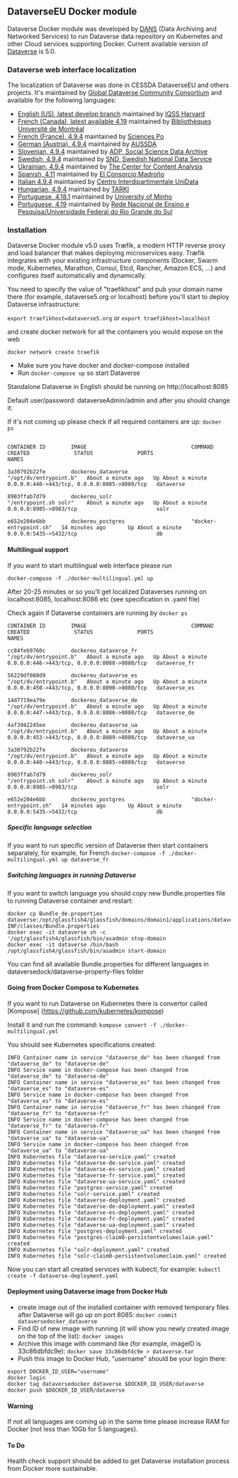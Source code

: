 ## DataverseEU Docker module
Dataverse Docker module was developed by [DANS](http://dans.knaw.nl) (Data Archiving and Networked Services) to run Dataverse data repository on Kubernetes and other Cloud services supporting Docker.
Current available version of [Dataverse](https://github.com/IQSS/dataverse) is 5.0.

### Dataverse web interface localization 
The localization of Dataverse was done in CESSDA DataverseEU and others projects. It's maintained by [Global Dataverse Community Consortium](https://github.com/GlobalDataverseCommunityConsortium/dataverse-language-packs) and available for the following languages:

- [English (US), latest develop branch](https://github.com/GlobalDataverseCommunityConsortium/dataverse-language-packs/tree/develop/en_US) maintained by [IQSS Harvard](https://github.com/IQSS/dataverse/tree/develop/src/main/java/propertyFiles)
- [French (Canada), latest available 4.19](https://github.com/GlobalDataverseCommunityConsortium/dataverse-language-packs/tree/dataverse-v4.19/fr_CA) maintained by [Bibliothèques Université de Montréal](https://bib.umontreal.ca/)
- [French (France), 4.9.4](https://github.com/IQSS/dataverse-docker/blob/master/dataversedock/dataverse-property-files/fr-FR/) maintained by [Sciences Po](https://www.sciencespo.fr/en/)
- [German (Austria), 4.9.4](https://github.com/IQSS/dataverse-docker/blob/master/dataversedock/dataverse-property-files/de-AT/) maintained by [AUSSDA](http://aussda.at)
- [Slovenian, 4.9.4](https://github.com/IQSS/dataverse-docker/blob/master/dataversedock/dataverse-property-files/sl-SI/) maintained by [ADP, Social Science Data Archive](https://www.adp.fdv.uni-lj.si/eng/)
- [Swedish, 4.9.4](https://github.com/IQSS/dataverse-docker/blob/master/dataversedock/dataverse-property-files/se-SE/) maintained by [SND, Swedish National Data Service](https://snd.gu.se/en)
- [Ukrainian, 4.9.4](https://github.com/IQSS/dataverse-docker/blob/master/dataversedock/dataverse-property-files/ua-UA/Bundle_ua.properties) maintained by [The Center for Content Analysis](http://ukrcontent.com/en/)
- [Spanish, 4.11](https://github.com/GlobalDataverseCommunityConsortium/dataverse-language-packs/tree/dataverse-v4.11/es_ES) maintained by [El Consorcio Madroño](http://consorciomadrono.es/en/)
- [Italian 4.9.4](https://github.com/IQSS/dataverse-docker/blob/master/dataversedock/dataverse-property-files/it-IT/) maintained by [Centro Interdipartimentale UniData](http://www.unidata.unimib.it)
- [Hungarian, 4.9.4](https://github.com/IQSS/dataverse-docker/tree/master/dataversedock/dataverse-property-files/hu-HU) maintained by [TARKI](http://tarki.hu)
- [Portuguese, 4.18.1](https://github.com/GlobalDataverseCommunityConsortium/dataverse-language-packs/tree/dataverse-v4.18.1/pt_PT) maintained by [University of Minho](https://www.uminho.pt/EN)
- [Portuguese, 4.19](https://github.com/RNP-dadosabertos/dataverse-language-packs) maintained by [Rede Nacional de Ensino e Pesquisa/Universidade Federal do Rio Grande do Sul](https://www.dadosdepesquisa.rnp.br/)

### Installation

Dataverse Docker module v5.0 uses Træfik, a modern HTTP reverse proxy and load balancer that makes deploying microservices easy. Træfik integrates with your existing infrastructure components (Docker, Swarm mode, Kubernetes, Marathon, Consul, Etcd, Rancher, Amazon ECS, ...) and configures itself automatically and dynamically.

You need to specify the value of "traefikhost" and pub your domain name there (for example, dataverse5.org or localhost) before you'll start to deploy Dataverse infrastructure:

```export traefikhost=dataverse5.org``` or ```export traefikhost=localhost```

and create docker network for all the containers you would expose on the web

```docker network create traefik```

* Make sure you have docker and docker-compose installed
* Run `docker-compose up` so start Dataverse

Standalone Dataverse in English should be running on http://localhost:8085

Default user/password: dataverseAdmin/admin and after you should change it.

If it's not coming up please check if all required containers are up: `docker ps`

```

CONTAINER ID        IMAGE                                 COMMAND                  CREATED              STATUS              PORTS                                          NAMES

3a30792b22fe        dockereu_dataverse                    "/opt/dv/entrypoint.b"   About a minute ago   Up About a minute   0.0.0.0:440->443/tcp, 0.0.0.0:8085->8080/tcp   dataverse

8903ffab7d79        dockereu_solr                         "/entrypoint.sh solr"    About a minute ago   Up About a minute   0.0.0.0:8985->8983/tcp                         solr

e652e204e6bb        dockereu_postgres                     "docker-entrypoint.sh"   14 minutes ago       Up About a minute   0.0.0.0:5435->5432/tcp                         db
```

#### Multilingual support
If you want to start multilingual web interface please run

`docker-compose -f ./docker-multilingual.yml up`

After 20-25 minutes or so you’ll get localized Dataverses running on localhost:8085, localhost:8086 etc (see specification in .yaml file)

Check again if Dataverse containers are running by `docker ps`

```
CONTAINER ID        IMAGE                                 COMMAND                  CREATED              STATUS              PORTS                                          NAMES

cc84feb9760c        dockereu_dataverse_fr                 "/opt/dv/entrypoint.b"   About a minute ago   Up About a minute   0.0.0.0:446->443/tcp, 0.0.0.0:8088->8080/tcp   dataverse_fr

56229df080d9        dockereu_dataverse_es                 "/opt/dv/entrypoint.b"   About a minute ago   Up About a minute   0.0.0.0:450->443/tcp, 0.0.0.0:8090->8080/tcp   dataverse_es

14d7719ea79e        dockereu_dataverse_de                 "/opt/dv/entrypoint.b"   About a minute ago   Up About a minute   0.0.0.0:447->443/tcp, 0.0.0.0:8086->8080/tcp   dataverse_de

4af3942245ee        dockereu_dataverse_ua                 "/opt/dv/entrypoint.b"   About a minute ago   Up About a minute   0.0.0.0:453->443/tcp, 0.0.0.0:8089->8080/tcp   dataverse_ua

3a30792b22fe        dockereu_dataverse                    "/opt/dv/entrypoint.b"   About a minute ago   Up About a minute   0.0.0.0:440->443/tcp, 0.0.0.0:8085->8080/tcp   dataverse

8903ffab7d79        dockereu_solr                         "/entrypoint.sh solr"    About a minute ago   Up About a minute   0.0.0.0:8985->8983/tcp                         solr

e652e204e6bb        dockereu_postgres                     "docker-entrypoint.sh"   14 minutes ago       Up About a minute   0.0.0.0:5435->5432/tcp                         db
```

##### Specific language selection
If you want to run specific version of Dataverse then start containers separately, for example, for French
`docker-compose -f ./docker-multilingual.yml up dataverse_fr`

##### Switching languages in running Dataverse
If you want to switch language you should copy new Bundle.properties file to running Dataverse container and restart:
```
docker cp Bundle_de.properties dataverse:/opt/glassfish4/glassfish/domains/domain1/applications/dataverse/WEB-INF/classes/Bundle.properties
docker exec -it dataverse sh -c  '/opt/glassfish4/glassfish/bin/asadmin stop-domain
docker exec -it dataverse /bin/bash
/opt/glassfish4/glassfish/bin/asadmin start-domain
```
You can find all available Bundle.properties for different languages in dataversedock/dataverse-property-files folder

#### Going from Docker Compose to Kubernetes
If you want to run Dataverse on Kubernetes there is convertor called [Kompose] (https://github.com/kubernetes/kompose)

Install it and run the command:
`kompose convert -f ./docker-multilingual.yml` 

You should see Kubernetes specifications created:

```
INFO Container name in service "dataverse_de" has been changed from "dataverse_de" to "dataverse-de" 
INFO Service name in docker-compose has been changed from "dataverse_de" to "dataverse-de" 
INFO Container name in service "dataverse_es" has been changed from "dataverse_es" to "dataverse-es" 
INFO Service name in docker-compose has been changed from "dataverse_es" to "dataverse-es" 
INFO Container name in service "dataverse_fr" has been changed from "dataverse_fr" to "dataverse-fr" 
INFO Service name in docker-compose has been changed from "dataverse_fr" to "dataverse-fr" 
INFO Container name in service "dataverse_ua" has been changed from "dataverse_ua" to "dataverse-ua" 
INFO Service name in docker-compose has been changed from "dataverse_ua" to "dataverse-ua" 
INFO Kubernetes file "dataverse-service.yaml" created 
INFO Kubernetes file "dataverse-de-service.yaml" created 
INFO Kubernetes file "dataverse-es-service.yaml" created 
INFO Kubernetes file "dataverse-fr-service.yaml" created 
INFO Kubernetes file "dataverse-ua-service.yaml" created 
INFO Kubernetes file "postgres-service.yaml" created 
INFO Kubernetes file "solr-service.yaml" created  
INFO Kubernetes file "dataverse-deployment.yaml" created 
INFO Kubernetes file "dataverse-de-deployment.yaml" created 
INFO Kubernetes file "dataverse-es-deployment.yaml" created 
INFO Kubernetes file "dataverse-fr-deployment.yaml" created 
INFO Kubernetes file "dataverse-ua-deployment.yaml" created 
INFO Kubernetes file "postgres-deployment.yaml" created 
INFO Kubernetes file "postgres-claim0-persistentvolumeclaim.yaml" created 
INFO Kubernetes file "solr-deployment.yaml" created 
INFO Kubernetes file "solr-claim0-persistentvolumeclaim.yaml" created
``` 

Now you can start all created services with kubectl, for example: `kubectl create -f dataverse-deployment.yaml`

#### Deployment using Dataverse image from Docker Hub

* create image out of the installed container with removed temporary files after Dataverse will go up on port 8085:
`docker commit dataversedocker_dataverse`
* Find ID of new image with running (it will show you newly created image on the top of the list):
`docker images`
* Archive this image with command like (for example, imageID is 33c86dbfdc9e):
`docker save 33c86dbfdc9e > dataverse.tar`
* Push this image to Docker Hub, "username" should be your login there:
```
export DOCKER_ID_USER="username"
docker login
docker tag dataversedocker_dataverse $DOCKER_ID_USER/dataverse
docker push $DOCKER_ID_USER/dataverse
```

#### Warning

If not all languages are coming up in the same time please increase RAM for Docker (not less than 10Gb for 5 languages). 

#### To Do

Health check support should be added to get Dataverse installation process from Docker more sustainable.

